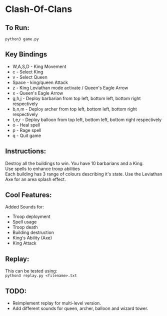 # Clash-Of-Clans  
## To Run:  
```python3 game.py```
## Key Bindings  
- W,A,S,D - King Movement
- c - Select King
- v - Select Queen
- Space - king/queen Attack
- z - King Leviathan mode activate / Queen's Eagle Arrow
- x - Queen's Eagle Arrow
- g,h,j - Deploy barbarian from top left, bottom left, bottom right respectively
- b,n,m - Deploy archer from top left, bottom left, bottom right respectively
- t,e,r - Deploy balloon from top left, bottom left, bottom right respectively
- o - Heal spell
- p - Rage spell
- q - Quit game  

## Instructions:
Destroy all the buildings to win. You have 10 barbarians and a King.   
Use spells to enhance troop abilities  
Each building has 3 range of colours describing it's state. 
Use the Leviathan Axe for an area splash effect.  

## Cool Features:  
Added Sounds for:  
- Troop deployment
- Spell usage
- Troop death
- Building destruction
- King's Ability (Axe)
- King Attack

## Replay:  
This can be tested using:  
```python3 replay.py <filename>.txt```

## TODO:  
- Reimplement replay for multi-level version.  
- Add different sounds for queen, archer, balloon and wizard tower.